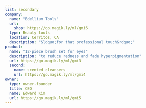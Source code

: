 ```yaml
---
list: secondary
company:
  name: "Bdellium Tools"
  url:
    shop: https://go.magik.ly/ml/gmi6
  type: Beauty tools
  location: Cerritos, CA
  description: "&ldquo;for that professional touch&rdquo;"
product:
  name: "12-piece brush set for eyes"
  description: "to reduce redness and fade hyperpigmentation"
  url: https://go.magik.ly/ml/gmi3
  second:
    name: scented cleansers
    url: https://go.magik.ly/ml/gmi4
owner:
  type: owner-founder
  title: CEO
  name: Edward Kim
  url: https://go.magik.ly/ml/gmi5
---
```

